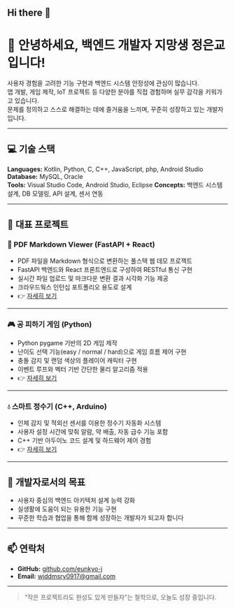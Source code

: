 ## Hi there 👋

# 👋 안녕하세요, 백엔드 개발자 지망생 정은교입니다!

사용자 경험을 고려한 기능 구현과 백엔드 시스템 안정성에 관심이 많습니다.  
앱 개발, 게임 제작, IoT 프로젝트 등 다양한 분야를 직접 경험하며 실무 감각을 키워가고 있습니다.  
문제를 정의하고 스스로 해결하는 데에 즐거움을 느끼며, 꾸준히 성장하고 있는 개발자입니다.

---

## 💻 기술 스택

**Languages:** Kotlin, Python, C, C++, JavaScript, php, Android Studio
**Database:** MySQL, Oracle  
**Tools:** Visual Studio Code, Android Studio, Eclipse
**Concepts:** 백엔드 시스템 설계, DB 모델링, API 설계, 센서 연동

---

## 🚀 대표 프로젝트

<!--### 🎫 좌석 예약 플랫폼 (Android, Kotlin, MySQL)
- 전체 시스템 구조 설계 및 프론트엔드·백엔드 직접 구현
- 사용자 로그인, 좌석 선택, 예약 및 취소 기능 포함
- MySQL 기반의 데이터베이스와 앱 간 실시간 연동
- 👉 [자세히 보기](https://github.com/eunkyo-j/flying)

---
-->

### 📄 PDF Markdown Viewer (FastAPI + React)  
- PDF 파일을 Markdown 형식으로 변환하는 풀스택 웹 데모 프로젝트  
- FastAPI 백엔드와 React 프론트엔드로 구성하여 RESTful 통신 구현  
- 실시간 파일 업로드 및 마크다운 변환 결과 시각화 기능 제공  
- 크라우드웍스 인턴십 포트폴리오 용도로 설계
- 👉 [자세히 보기](https://github.com/eunkyo-j/pdf-markdown-viewer)

---

### 🎮 공 피하기 게임 (Python)

- Python pygame 기반의 2D 게임 제작
- 난이도 선택 기능(easy / normal / hard)으로 게임 흐름 제어 구현
- 충돌 감지 및 랜덤 색상의 플레이어 캐릭터 구현
- 이벤트 루프와 벡터 기반 간단한 물리 알고리즘 적용
- 👉 [자세히 보기](https://github.com/eunkyo-j/ball_game)

---

### 💧 스마트 정수기 (C++, Arduino)
- 인체 감지 및 적외선 센서를 이용한 정수기 자동화 시스템
- 사용자 설정 시간에 맞춰 알람, 약 배출, 자동 급수 기능 포함
- C++ 기반 아두이노 코드 설계 및 하드웨어 제어 경험
- 👉 [자세히 보기](https://github.com/eunkyo-j/-.git)

---

## 🎯 개발자로서의 목표

- 사용자 중심의 백엔드 아키텍처 설계 능력 강화
- 실생활에 도움이 되는 유용한 기능 구현
- 꾸준한 학습과 협업을 통해 함께 성장하는 개발자가 되고자 합니다

---

## 📫 연락처

- **GitHub:** [github.com/eunkyo-j](https://github.com/eunkyo-j)
- **Email:** wjddmsry0917@gmail.com

---

> “작은 프로젝트라도 완성도 있게 만들자”는 철학으로, 오늘도 성장 중입니다.

